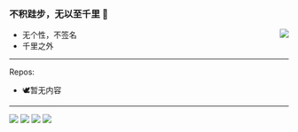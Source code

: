 ### 不积跬步，无以至千里 👋

<img align="right" src="https://github-readme-stats.vercel.app/api?username=dyzsoft&count_private=true&show_icons=true&theme=radicalhide_title=true&show_icons=true" />


- 无个性，不签名
- 千里之外


---
Repos:

- 🕊暂无内容

---

[![](https://img.shields.io/badge/Golang-1E90FF?style=flat-square&logo=go&logoColor=white)](#)
[![](https://img.shields.io/badge/-JavaScript-red?style=flat-square&logo=javascript&logoColor=white)](#)
[![](https://img.shields.io/badge/bilibili-fb7299?style=flat-square&logo=Bilibili&logoColor=white)](#)
[![](https://img.shields.io/badge/vue-4FC08D?style=flat-square&logo=Vue.js&logoColor=white)](#)
